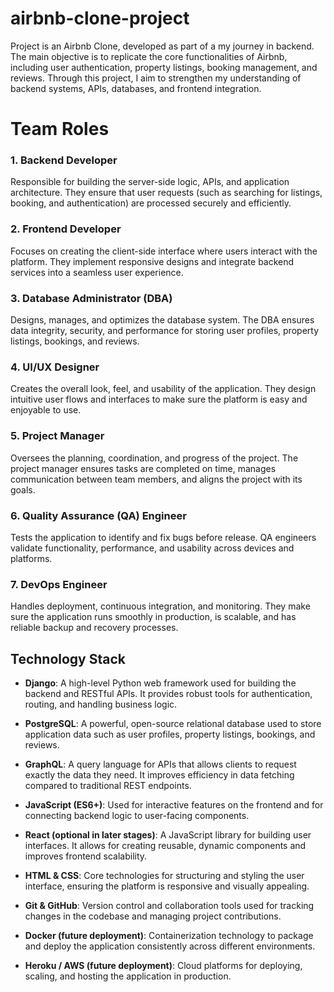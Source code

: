 # airbnb-clone-project
Project is an Airbnb Clone, developed as part of a my journey in backend. The main objective is to replicate the core functionalities of Airbnb, including user authentication, property listings, booking management, and reviews. Through this project, I aim to strengthen my understanding of backend systems, APIs, databases, and frontend integration.

# Team Roles

### 1. Backend Developer
Responsible for building the server-side logic, APIs, and application architecture. They ensure that user requests (such as searching for listings, booking, and authentication) are processed securely and efficiently.

### 2. Frontend Developer
Focuses on creating the client-side interface where users interact with the platform. They implement responsive designs and integrate backend services into a seamless user experience.

### 3. Database Administrator (DBA)
Designs, manages, and optimizes the database system. The DBA ensures data integrity, security, and performance for storing user profiles, property listings, bookings, and reviews.

### 4. UI/UX Designer
Creates the overall look, feel, and usability of the application. They design intuitive user flows and interfaces to make sure the platform is easy and enjoyable to use.

### 5. Project Manager
Oversees the planning, coordination, and progress of the project. The project manager ensures tasks are completed on time, manages communication between team members, and aligns the project with its goals.

### 6. Quality Assurance (QA) Engineer
Tests the application to identify and fix bugs before release. QA engineers validate functionality, performance, and usability across devices and platforms.

### 7. DevOps Engineer
Handles deployment, continuous integration, and monitoring. They make sure the application runs smoothly in production, is scalable, and has reliable backup and recovery processes.

## Technology Stack

- **Django**: A high-level Python web framework used for building the backend and RESTful APIs. It provides robust tools for authentication, routing, and handling business logic.

- **PostgreSQL**: A powerful, open-source relational database used to store application data such as user profiles, property listings, bookings, and reviews.

- **GraphQL**: A query language for APIs that allows clients to request exactly the data they need. It improves efficiency in data fetching compared to traditional REST endpoints.

- **JavaScript (ES6+)**: Used for interactive features on the frontend and for connecting backend logic to user-facing components.

- **React (optional in later stages)**: A JavaScript library for building user interfaces. It allows for creating reusable, dynamic components and improves frontend scalability.

- **HTML & CSS**: Core technologies for structuring and styling the user interface, ensuring the platform is responsive and visually appealing.

- **Git & GitHub**: Version control and collaboration tools used for tracking changes in the codebase and managing project contributions.

- **Docker (future deployment)**: Containerization technology to package and deploy the application consistently across different environments.

- **Heroku / AWS (future deployment)**: Cloud platforms for deploying, scaling, and hosting the application in production.
